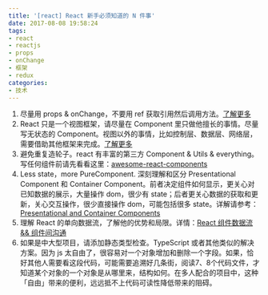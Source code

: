 ```yaml
---
title: '[react] React 新手必须知道的 N 件事'
date: 2017-08-08 19:58:24
tags:
- react
- reactjs
- props
- onChange
- 框架
- redux
categories:
- 技术
---
```


1. 尽量用 props & onChange，不要用 ref 获取引用然后调用方法。[了解更多][first_class_people_props]
2. React 只是一个视图框架，请尽量在 Component 里只做他擅长的事情。尽量写无状态的 Component。视图以外的事情，比如控制层、数据层、网络层，需要借助其他框架来完成。[了解更多][react_just_view]
4. 避免重复造轮子。react 有丰富的第三方 Component & Utils & everything。写任何组件前请先看看这里：[awesome-react-components](https://github.com/brillout/awesome-react-components)
5. Less state，more PureComponent. 深刻理解和区分 Presentational Component 和 Container Component。前者决定组件如何显示，更关心对已知数据的展示，大量操作 dom，很少有 state；后者更关心数据的获取和更新，关心交互操作，很少直接操作 dom，可能包括很多 state。详解请参考：[Presentational and Container Components](https://medium.com/@dan_abramov/smart-and-dumb-components-7ca2f9a7c7d0)
6. 理解 React 的单向数据流，了解他的优势和局限。详情：[React 组件数据流 && 组件间沟通](https://segmentfault.com/a/1190000006831820)
7. 如果是中大型项目，请添加静态类型检查。TypeScript 或者其他类似的解决方案。因为 js 太自由了，很容易对一个对象增加和删除一个字段。如果，恰好其他人需要看这段代码，可能需要追溯好几条街，阅读7、8个代码文件，才知道某个对象的一个对象是从哪里来，结构如何。在多人配合的项目中，这种「自由」带来的便利，远远抵不上代码可读性降低带来的阻碍。


[first_class_people_props]: /2017/08/23/react-React%E6%B7%B1%E5%85%A5-%E4%B8%80%E7%AD%89%E5%85%AC%E6%B0%91-props-onChange/ "一等公民 props & onChange"
[react_just_view]: /2017/08/23/react-%E6%B7%B1%E5%85%A5-React-%E4%BB%85%E4%BB%85%E6%98%AF%E4%B8%80%E4%B8%AA-view-%E6%A1%86%E6%9E%B6/
